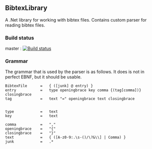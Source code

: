 ## BibtexLibrary
A .Net library for working with bibtex files. Contains custom parser for reading bibtex files.

### Build status

master : [![Build status](https://ci.appveyor.com/api/projects/status/25texnbx5r6g4wi1/branch/master?svg=true)](https://ci.appveyor.com/project/MaikelH/bibtexlibrary/branch/master)

### Grammar

The grammar that is used by the parser is as follows. It does is not in perfect EBNF, but it should be usable.

```
BibtexFile 		= 	{ ([junk] @ entry) }
entry 			=	type openingbrace key comma {(tag[comma])} closingbrace 
tag				= 	text "=" openingbrace text closingbrace


type			=	text
key				= 	text

comma 			=	","
openingbrace	=	"{"
closingbrace	=	"}"
text			= 	{ ([A-z0-9:.\s-()/\?&\\] | Comma) }
junk			=   .*
```
